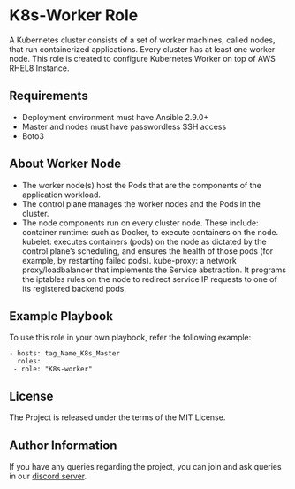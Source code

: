 K8s-Worker Role
=========

A Kubernetes cluster consists of a set of worker machines, called nodes, that run containerized applications. Every cluster has at least one worker node.
This role is created to configure Kubernetes Worker on top of AWS RHEL8 Instance.

Requirements
------------
- Deployment environment must have Ansible 2.9.0+
- Master and nodes must have passwordless SSH access
- Boto3 

About Worker Node
------------
- The worker node(s) host the Pods that are the components of the application workload. 
- The control plane manages the worker nodes and the Pods in the cluster.
- The node components run on every cluster node. These include:
container runtime: such as Docker, to execute containers on the node.
kubelet: executes containers (pods) on the node as dictated by the control plane’s scheduling, and ensures the
health of those pods (for example, by restarting failed pods).
kube-proxy: a network proxy/loadbalancer that implements the Service abstraction. It programs the iptables rules on
the node to redirect service IP requests to one of its registered backend pods.

Example Playbook
----------------

To use this role in your own playbook, refer the following example:

    - hosts: tag_Name_K8s_Master
      roles: 
     - role: "K8s-worker"

License
-------

The Project is released under the terms of the MIT License.


Author Information
------------------

If you have any queries regarding the project, you can join and ask queries in our [discord server]().
